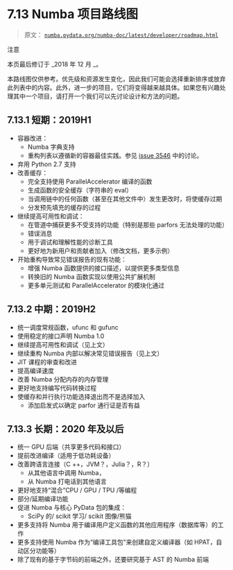 # 7.13  Numba 项目路线图

> 原文： [`numba.pydata.org/numba-doc/latest/developer/roadmap.html`](http://numba.pydata.org/numba-doc/latest/developer/roadmap.html)

注意

本页最后修订于 _2018 年 12 月 _。

本路线图仅供参考。优先级和资源发生变化，因此我们可能会选择重新排序或放弃此列表中的内容。此外，进一步的项目，它们将变得越来越具体。如果您有兴趣处理其中一个项目，请打开一个我们可以先讨论设计和方法的问题。

## 7.13.1 短期：2019H1

*   容器改进：
    *   Numba 字典支持
    *   重构列表以遵循新的容器最佳实践。参见 [issue 3546](https://github.com/numba/numba/issues/3546#issuecomment-443008201) 中的讨论。
*   弃用 Python 2.7 支持
*   改善缓存：
    *   完全支持使用 ParallelAccelerator 编译的函数
    *   生成函数的安全缓存（字符串的 eval）
    *   当调用链中的任何函数（甚至在其他文件中）发生更改时，将使缓存过期
    *   分发预先填充的缓存的过程
*   继续提高可用性和调试：
    *   在管道中捕获更多不受支持的功能（特别是那些 parfors 无法处理的功能）
    *   错误消息
    *   用于调试和理解性能的诊断工具
    *   更好地为新用户和贡献者加入（修改文档，更多示例）
*   开始重构导致常见错误报告的现有功能：
    *   增强 Numba 函数提供的接口描述，以提供更多类型信息
    *   转换旧的 Numba 函数实现以使用公共扩展机制
    *   更多单元测试和 ParallelAccelerator 的模块化通过

## 7.13.2 中期：2019H2

*   统一调度常规函数，ufunc 和 gufunc
*   使用稳定的接口声明 Numba 1.0
*   继续提高可用性和调试（见上文）
*   继续重构 Numba 内部以解决常见错误报告（见上文）
*   JIT 课程的审查和改进
*   提高编译速度
*   改善 Numba 分配内存的内存管理
*   更好地支持编写代码转换过程
*   使缓存和并行执行功能选择退出而不是选择加入
    *   添加启发式以确定 parfor 通行证是否有益

## 7.13.3 长期：2020 年及以后

*   统一 GPU 后端（共享更多代码和接口）
*   提前改进编译（适用于低功耗设备）
*   改善跨语言连接（C ++，JVM？，Julia？，R？）
    *   从其他语言中调用 Numba，
    *   从 Numba 打电话到其他语言
*   更好地支持“混合”CPU / GPU / TPU /等编程
*   部分/延期编译功能
*   促进 Numba 与核心 PyData 包的集成：
    *   SciPy 的/ scikit 学习/ scikit 图像/熊猫
*   更多支持将 Numba 用于编译用户定义函数的其他应用程序（数据库等）的工作
*   更多支持使用 Numba 作为“编译工具包”来创建自定义编译器（如 HPAT，自动区分功能等）
*   除了现有的基于字节码的前端之外，还要研究基于 AST 的 Numba 前端